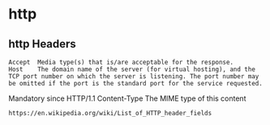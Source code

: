 # http

## http Headers

	Accept	Media type(s) that is/are acceptable for the response.
	Host	The domain name of the server (for virtual hosting), and the TCP port number on which the server is listening. The port number may be omitted if the port is the standard port for the service requested.
Mandatory since HTTP/1.1
	Content-Type	The MIME type of this content


	https://en.wikipedia.org/wiki/List_of_HTTP_header_fields